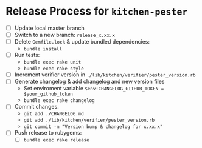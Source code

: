 # Release Process for `kitchen-pester`

- [ ] Update local master branch
- [ ] Switch to a new branch: `release_x.xx.x`
- [ ] Delete `Gemfile.lock` & update bundled dependencies:
  - `bundle install`
- [ ] Run tests:
  - `bundle exec rake unit`
  - `bundle exec rake style`
- [ ] Increment verifier version in `./lib/kitchen/verifier/pester_version.rb`
- [ ] Generate changelog & add changelog and new version files
  - Set enviroment variable `$env:CHANGELOG_GITHUB_TOKEN = $your_github_token`
  - `bundle exec rake changelog`
- [ ] Commit changes.
  - `git add ./CHANGELOG.md`
  - `git add ./lib/kitchen/verifier/pester_version.rb`
  - `git commit -m "Version bump & changelog for x.xx.x"`
- [ ] Push release to rubygems:
  - [ ] `bundle exec rake release`
